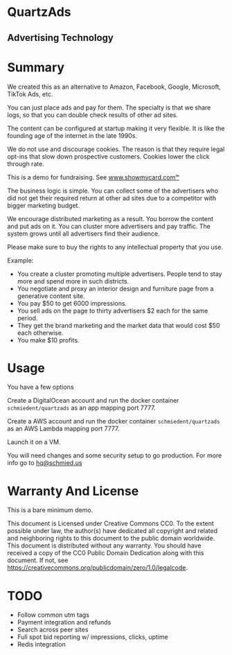 # QuartzAds

## Advertising Technology

# Summary

We created this as an alternative to Amazon, Facebook, Google, Microsoft, TikTok Ads, etc.

You can just place ads and pay for them. The specialty is that we share logs, so that you can double check results of other ad sites.

The content can be configured at startup making it very flexible. It is like the founding age of the internet in the late 1990s.

We do not use and discourage cookies. The reason is that they require legal opt-ins that slow down prospective customers. Cookies lower the click through rate.

This is a demo for fundraising. See www.showmycard.com℠

The business logic is simple. You can collect some of the advertisers who did not get their required return at other ad sites due to a competitor with bigger marketing budget.

We encourage distributed marketing as a result. You borrow the content and put ads on it. You can cluster more advertisers and pay traffic. The system grows until all advertisers find their audience.

Please make sure to buy the rights to any intellectual property that you use.

Example:

- You create a cluster promoting multiple advertisers. People tend to stay more and spend more in such districts.
- You negotiate and proxy an interior design and furniture page from a generative content site.
- You pay $50 to get 6000 impressions.
- You sell ads on the page to thirty advertisers $2 each for the same period.
- They get the brand marketing and the market data that would cost $50 each otherwise.
- You make $10 profits.

# Usage

You have a few options

Create a DigitalOcean account and run the docker container `schmiedent/quartzads` as an app mapping port 7777.

Create a AWS account and run the docker container `schmiedent/quartzads` as an AWS Lambda mapping port 7777.

Launch it on a VM.

You will need changes and some security setup to go production. For more info go to hq@schmied.us

# Warranty And License

This is a bare minimum demo.

This document is Licensed under Creative Commons CC0.
To the extent possible under law, the author(s) have dedicated all copyright and related and neighboring rights
to this document to the public domain worldwide.
This document is distributed without any warranty.
You should have received a copy of the CC0 Public Domain Dedication along with this document.
If not, see https://creativecommons.org/publicdomain/zero/1.0/legalcode.

# TODO

- Follow common utm tags
- Payment integration and refunds
- Search across peer sites
- Full spot bid reporting w/ impressions, clicks, uptime
- Redis integration
